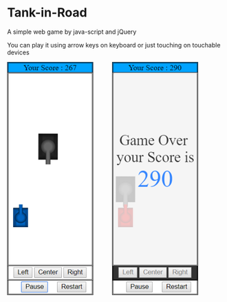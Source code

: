 # Tank-in-Road
A simple web game by java-script and jQuery

You can play it using arrow keys on keyboard or just touching on touchable devices
<p>
  <img src="/.screenshot/1.png" width="200" style="margin-right:40px">
  <img src="/.screenshot/2.png" width="200">
</p>
